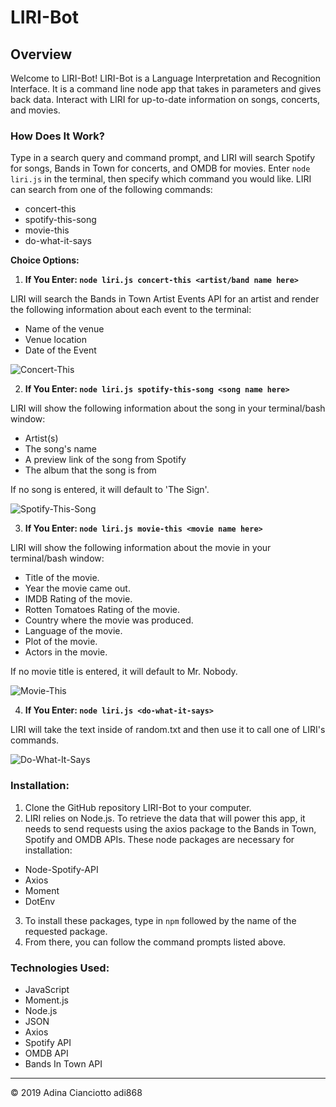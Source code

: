 # LIRI-Bot

## Overview 
Welcome to LIRI-Bot! LIRI-Bot is a Language Interpretation and Recognition Interface. It is a command line node app that takes in parameters and gives back data. Interact with LIRI for up-to-date information on songs, concerts, and movies.

### How Does It Work?
Type in a search query and command prompt, and LIRI will search Spotify for songs, Bands in Town for concerts, and OMDB for movies. Enter `node liri.js` in the terminal, then specify which command you would like. LIRI can search from one of the following commands:
* concert-this
* spotify-this-song
* movie-this
* do-what-it-says

**Choice Options:**
1. **If You Enter: `node liri.js concert-this <artist/band name here>`**

LIRI will search the Bands in Town Artist Events API for an artist and render the following information about each event to the terminal:

* Name of the venue
* Venue location
* Date of the Event 

![Concert-This](https://media.giphy.com/media/fSej2InAF7975XmMD3/giphy.gif)

2. **If You Enter: `node liri.js spotify-this-song <song name here>`**

LIRI will show the following information about the song in your terminal/bash window:

* Artist(s)
* The song's name
* A preview link of the song from Spotify
* The album that the song is from

If no song is entered, it will default to 'The Sign'.

![Spotify-This-Song](https://media.giphy.com/media/Yo25sJ6xFS9zk2olqR/giphy.gif)

3. **If You Enter: `node liri.js movie-this <movie name here>`**
  
LIRI will show the following information about the movie in your terminal/bash window:

  * Title of the movie.
  * Year the movie came out.
  * IMDB Rating of the movie.
  * Rotten Tomatoes Rating of the movie.
  * Country where the movie was produced.
  * Language of the movie.
  * Plot of the movie.
  * Actors in the movie.

If no movie title is entered, it will default to Mr. Nobody.

![Movie-This](https://media.giphy.com/media/VInAruJAibtkXWgfAL/giphy.gif)

4. **If You Enter: `node liri.js <do-what-it-says>`**

LIRI will take the text inside of random.txt and then use it to call one of LIRI's commands.

![Do-What-It-Says](https://media.giphy.com/media/L3WJPNLRIoPHRZecoz/giphy.gif)

### Installation:
1. Clone the GitHub repository LIRI-Bot to your computer.
2. LIRI relies on Node.js. To retrieve the data that will power this app, it needs to send requests using the axios package to the Bands in Town, Spotify and OMDB APIs. These node packages are necessary for installation:
* Node-Spotify-API
* Axios
* Moment
* DotEnv
3. To install these packages, type in `npm` followed by the name of the requested package.
4. From there, you can follow the command prompts listed above.

### Technologies Used:
* JavaScript
* Moment.js
* Node.js
* JSON
* Axios
* Spotify API
* OMDB API
* Bands In Town API

---
© 2019 Adina Cianciotto adi868
